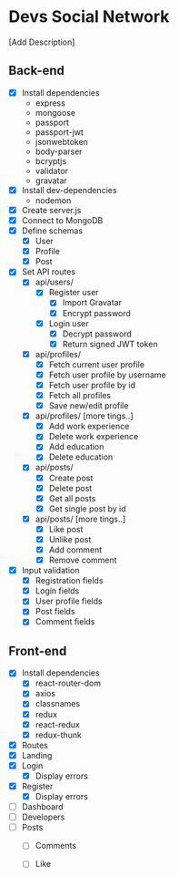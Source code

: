 <!-- prettier-ignore-start -->
# Devs Social Network

[Add Description]

## Back-end

* [x] Install dependencies
    * express
    * mongoose
    * passport
    * passport-jwt
    * jsonwebtoken
    * body-parser
    * bcryptjs
    * validator
    * gravatar
* [x] Install dev-dependencies
    * nodemon
* [x] Create server.js
* [x] Connect to MongoDB
* [x] Define schemas
    * [x] User
    * [x] Profile
    * [x] Post
* [x] Set API routes
    * [x] api/users/
        * [x] Register user
            * [x] Import Gravatar
            * [x] Encrypt password
        * [x] Login user
            * [x] Decrypt password
            * [x] Return signed JWT token
    * [x] api/profiles/
        * [x] Fetch current user profile
        * [x] Fetch user profile by username
        * [x] Fetch user profile by id
        * [x] Fetch all profiles
        * [x] Save new/edit profile
    * [x] api/profiles/ [more tings..]
        * [x] Add work experience
        * [x] Delete work experience
        * [x] Add education
        * [x] Delete education
    * [x] api/posts/
        * [x] Create post
        * [x] Delete post
        * [x] Get all posts
        * [x] Get single post by id
    * [x] api/posts/ [more tings..]
        * [x] Like post
        * [x] Unlike post
        * [x] Add comment
        * [x] Remove comment
* [x] Input validation
    * [x] Registration fields
    * [x] Login fields
    * [x] User profile fields
    * [x] Post fields
    * [x] Comment fields  

## Front-end

* [x] Install dependencies
    * [x] react-router-dom
    * [x] axios
    * [x] classnames
    * [x] redux
    * [x] react-redux
    * [x] redux-thunk
* [x] Routes
* [x] Landing
* [x] Login
    * [x] Display errors
* [x] Register
    * [x] Display errors
* [ ] Dashboard
* [ ] Developers
* [ ] Posts
    * [ ] Comments
    * [ ] Like



<!-- prettier-ignore-end -->
